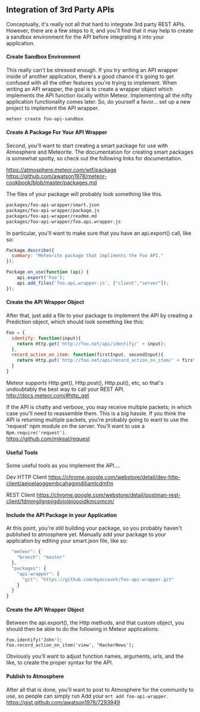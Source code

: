 ## Integration of 3rd Party APIs  

Conceptually, it's really not all that hard to integrate 3rd party REST APIs.  However, there are a few steps to it, and you'll find that it may help to create a sandbox environment for the API before integrating it into your application.


#### Create Sandbox Environment  
This really can't be stressed enough.  If you try writing an API wrapper inside of another application, there's a good chance it's going to get confused with all the other features you're trying to implement.  When writing an API wrapper, the goal is to create a wrapper object which implements the API function locally within Meteor.  Implementing all the nifty application functionality comes later.  So, do yourself a favor... set up a new project to implement the API wrapper.  

````sh
meteor create foo-api-sandbox
````

#### Create A Package For Your API Wrapper
Second, you'll want to start creating a smart package for use with Atmosphere and Meteorite.  The documentation for creating smart packages is somewhat spotty, so check out the following links for documentation.

https://atmosphere.meteor.com/wtf/package  
https://github.com/awatson1978/meteor-cookbook/blob/master/packages.md  

The files of your package will probably look something like this.
````sh
packages/foo-api-wrapper/smart.json
packages/foo-api-wrapper/package.js
packages/foo-api-wrapper/readme.md
packages/foo-api-wrapper/foo.api.wrapper.js
````

In particular, you'll want to make sure that you have an api.export() call, like so:

````js
Package.describe({
  summary: "Meteorite package that impliments the Foo API."
});

Package.on_use(function (api) {
    api.export('Foo');
    api.add_files('foo.api.wrapper.js', ["client","server"]);
});

````

#### Create the API Wrapper Object
After that, just add a file to your package to implement the API by creating a Prediction object, which should look something like this:

````js
Foo = {
  identify: function(input){
    return Http.get('http://foo.net/api/identify/' + input);    
  },
  record_action_on_item: function(firstInput, secondInput){
    return Http.put('http://foo.net/api/record_action_on_item/' + firstInput + '&' + secondInput);    
  }
}
````

Meteor supports Http.get(), Http.post(), Http.put(), etc, so that's undoubtably the best way to call your REST API.
http://docs.meteor.com/#http_get

If the API is chatty and verbose, you may receive multiple packets; in which case you'll need to reassemble them.  This is a big hassle.  If you think the API is returning multiple packets, you're probably going to want to use the 'request' npm module on the server.  You'll want to use a ``Npm.require('request')``.  
https://github.com/mikeal/request



#### Useful Tools  
Some useful tools as you implement the API....

Dev HTTP Client
https://chrome.google.com/webstore/detail/dev-http-client/aejoelaoggembcahagimdiliamlcdmfm

REST Client
https://chrome.google.com/webstore/detail/postman-rest-client/fdmmgilgnpjigdojojpjoooidkmcomcm/


#### Include the API Package in your Application  
At this point, you're still building your package, so you probably haven't published to atmosphere yet.  Manually add your package to your application by editing your smart.json file, like so:  
````js
  "meteor": {
    "branch": "master"
  },
  "packages": {
    "api-wrapper": {
      "git": "https://github.com/myaccount/foo-api-wrapper.git"
    }
  }
}
````


#### Create the API Wrapper Object
Between the api.export(), the Http methods, and that custom object, you should then be able to do the following in Meteor applications:

    Foo.identify('John');
    Foo.record_action_on_item('view', "HackerNews');

Obviously you'll want to adjust function names, arguments, urls, and the like, to create the proper syntax for the API.  

#### Publish to Atmosphere  
After all that is done, you'll want to post to Atmosphere for the community to use, so people can simply run Add your ``mrt add foo-api-wrapper``.
https://gist.github.com/awatson1978/7293949



